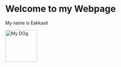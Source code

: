 <!DOCTYPE html>
<html>
    <head>
        <title>Home</title>
    </head>
<body>
    <h1>Welcome to my Webpage</h1>
    <p>My name is Eakkasit</p>
    <img src="Cute_dog.jpg" alt = 'My DOg'
    width = '100'>

</body>
</html>
